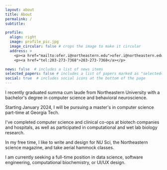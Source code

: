 ```yaml
---
layout: about
title: About
permalink: /
subtitle: 

profile:
  align: right
  image: profile_pic.jpg
  image_circular: false # crops the image to make it circular
  address: >
    <p><a href="mailto:ofer.i@northeastern.edu">ofer.i@northeastern.edu</a></p>
    <p><a href="tel:203-273-7368">203-273-7368</a></p>

news: false  # includes a list of news items
selected_papers: false # includes a list of papers marked as "selected={true}"
social: true  # includes social icons at the bottom of the page
---
```

I recently graduated summa cum laude from Northeastern University with a bachelor's degree in computer science and behavioral neuroscience.

Starting January 2024, I will be pursuing a master's in computer science part-time at Georgia Tech.

I've completed computer science and clinical co-ops at biotech companies and hospitals, as well as participated in computational and wet lab biology research.

In my free time, I like to write and design for NU Sci, the Northeastern science magazine, and take aerial hammock classes.

I am currently seeking a full-time position in data science, software engineering, computational biochemistry, or UI/UX design.

<!-- Write your biography here. Tell the world about yourself. Link to your favorite [subreddit](http://reddit.com). You can put a picture in, too. The code is already in, just name your picture `profile_pic.jpg` and put it in the `img/` folder.

Put your address / P.O. box / other info right below your picture. You can also disable any these elements by editing `profile` property of the YAML header of your `_pages/about.md`. Edit `_bibliography/papers.bib` and Jekyll will render your [publications page](/al-folio/publications/) automatically.

Link to your social media connections, too. This theme is set up to use [Font Awesome icons](http://fortawesome.github.io/Font-Awesome/) and [Academicons](https://jpswalsh.github.io/academicons/), like the ones below. Add your Facebook, Twitter, LinkedIn, Google Scholar, or just disable all of them.
-->